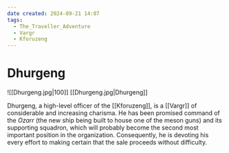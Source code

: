 ```yaml
---
date created: 2024-09-21 14:07
tags:
  - The_Traveller_Adventure
  - Vargr
  - Kforuzeng
---
```

# Dhurgeng
![[Dhurgeng.jpg|100]]
[[Dhurgeng.jpg|Dhurgeng]]

Dhurgeng, a high-level officer of the [[Kforuzeng]], is a [[Vargr]] of considerable and increasing charisma. He has been promised command of the _Ozarr_ (the new ship being built to house one of the meson guns) and its supporting squadron, which will probably become the second most important position in the organization. Consequently, he is devoting his every effort to making certain that the sale proceeds without difficulty.
